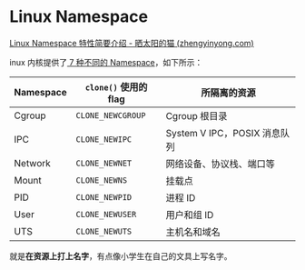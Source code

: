 # Linux Namespace

[Linux Namespace 特性简要介绍 - 晒太阳的猫 (zhengyinyong.com)](https://zhengyinyong.com/post/introduction-to-linux-namespace/)

inux 内核提供了[ 7 种不同的 Namespace](http://man7.org/linux/man-pages/man7/namespaces.7.html)，如下所示：

| Namespace | `clone()` 使用的 flag | 所隔离的资源                 |
| --------- | --------------------- | ---------------------------- |
| Cgroup    | `CLONE_NEWCGROUP`     | Cgroup 根目录                |
| IPC       | `CLONE_NEWIPC`        | System V IPC，POSIX 消息队列 |
| Network   | `CLONE_NEWNET`        | 网络设备、协议栈、端口等     |
| Mount     | `CLONE_NEWNS`         | 挂载点                       |
| PID       | `CLONE_NEWPID`        | 进程 ID                      |
| User      | `CLONE_NEWUSER`       | 用户和组 ID                  |
| UTS       | `CLONE_NEWUTS`        | 主机名和域名                 |

就是**在资源上打上名字**，有点像小学生在自己的文具上写名字。


